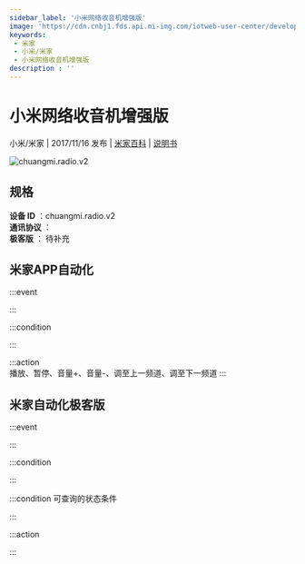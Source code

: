 ```yaml
---
sidebar_label: '小米网络收音机增强版'
image: 'https://cdn.cnbj1.fds.api.mi-img.com/iotweb-user-center/developer_1679066513267ycxqx7bH.png?GalaxyAccessKeyId=AKVGLQWBOVIRQ3XLEW&Expires=9223372036854775807&Signature=ZrhFJm6Ov48hr+id4RjOFGmmyEY='
keywords: 
 - 米家
 - 小米/米家
 - 小米网络收音机增强版
description : ''
---
```

# 小米网络收音机增强版

小米/米家 | 2017/11/16 发布 | [米家百科](https://home.mi.com/webapp/content/baike/product/index.html?model=chuangmi.radio.v2) | [说明书](https://home.mi.com/views/introduction.html?model=chuangmi.radio.v2&region=cn)

![chuangmi.radio.v2](https://cdn.cnbj1.fds.api.mi-img.com/iotweb-user-center/developer_1679066513267ycxqx7bH.png?GalaxyAccessKeyId=AKVGLQWBOVIRQ3XLEW&Expires=9223372036854775807&Signature=ZrhFJm6Ov48hr+id4RjOFGmmyEY=)

## 规格  
> 
**设备 ID** ：chuangmi.radio.v2  
**通讯协议** ：  
**极客版**  ： 待补充 


## 米家APP自动化  

:::event  

:::

:::condition  

:::

:::action   
播放、暂停、音量+、音量-、调至上一频道、调至下一频道
:::

## 米家自动化极客版  

:::event  

:::

:::condition  

:::

:::condition 可查询的状态条件  

:::

:::action  

:::

        
